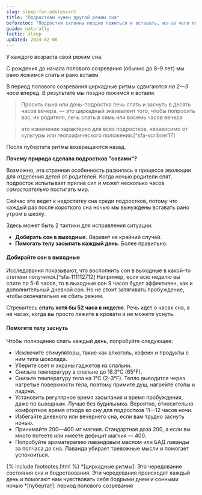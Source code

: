 ```yaml
---
slug: sleep-for-adolescent
title: "Подросткам нужен другой режим сна"
beforetoc: "Подростки склонны поздно ложиться и вставать, из-за чего подвержены дефициту сна."
guide: naturally
tactic: sleep
updated: 2024-02-06
---
```

У каждого возраста свой режим сна.

С рождения до начала полового созревания (обычно до 8–9 лет) мы рано ложимся спать и рано встаем.

В период полового созревания циркадные ритмы сдвигаются *на 2—3 часа* вперед. В результате мы поздно ложимся и встаем.

> Просить сына или дочь-подростка лечь спать и заснуть в десять часов вечера. — это циркадный эквивалент того, чтобы попросить вас, их родителя, лечь спать в семь или восемь часов вечера

> это изменение характерно для всех подростков, независимо от культуры или географического положения.[^sfa-scribner17]

После пубертата ритмы возвращаются назад.

**Почему природа сделала подростков "совами"?**

Возможно, эта странная особенность развилась в процессе эволюции для отделения детей от родителей. Когда ночью родители спят, подросток испытывает прилив сил и может несколько часов *самостоятельно* постигать мир.

Сейчас это ведет к недостатку сна среди подростков, потому что каждый раз после короткого сна ночью мы вынуждены вставать рано утром в школу.

Здесь может быть 2 тактики для исправления ситуации:

- **Добирать сон в выходные.** Вариант на крайний случай.
- **Помогать телу засыпать каждый день.** Более правильно.

#### Добирайте сон в выходные

Исследования показывают, что восполнить сон в выходные в какой-то степени получится.[^sfa-111112712] Например, если всю неделю вы спите по 5-6 часов, то в выходные сон 9 часов будет эффективен, как и дополнительный дневной сон. Но не стоит затягивать пробуждение, чтобы окончательно не сбить режим.

Стремитесь **спать хотя бы 52 часа в неделю**. Речь идет о часах сна, а не часах, когда вы просто лежите в кровати и не можете уснуть.

#### Помогите телу заснуть

Чтобы полноценно спать каждый день, попробуйте следующее:

- Исключите стимуляторы, такие как алкоголь, кофеин и продукты с ним типа шоколада.
- Уберите свет и экраны гаджетов из спальни.
- Снизьте температуру в спальне до 18.3°C (65°F).
- Снизьте температуру тела на 1°C (2–3°F). Тепло выводится через нагретые поверхности тела, поэтому примите душ, нагрейте стопы и ладони.
- Установить регулярное время засыпания и время пробуждения, даже по выходным. Лучше без будильника. Вероятно, относительно комфортное время отхода ко сну для подростков 11—12 часов ночи.
- Избегайте дневного или вечернего сна, если вам трудно заснуть ночью.
- Принимайте 200—400 мг магния. Стандартная доза 200, а если вы много потеете или имеете дефицит магния — 400.
- Попробуйте ароматерапию лавандовым маслом или БАД лаванды за полчаса до сна. Лаванда убирает тревожные мысли и помогает успокоиться.

{% include footnotes.html %}
*[циркадные ритмы]: Это чередование состояния сна и бодрствования. Эти чередования происходят каждый день и помогают нам чувствовать себя бодрыми днем и сонными ночью
*[пубертат]: период полового созревания
